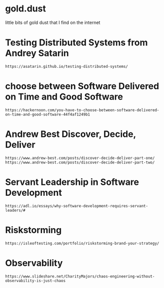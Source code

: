 # gold.dust
little bits of gold dust that I find on the internet

# Testing Distributed Systems from Andrey Satarin
`https://asatarin.github.io/testing-distributed-systems/`

# choose between Software Delivered on Time and Good Software
`https://hackernoon.com/you-have-to-choose-between-software-delivered-on-time-and-good-software-44f4af1249b1`

# Andrew Best Discover, Decide, Deliver
`https://www.andrew-best.com/posts/discover-decide-deliver-part-one/`
`https://www.andrew-best.com/posts/discover-decide-deliver-part-two/`

# Servant Leadership in Software Development
`https://adl.io/essays/why-software-development-requires-servant-leaders/#`

# Riskstorming
`https://isleoftesting.com/portfolio/riskstorming-brand-your-strategy/`

# Observability
`https://www.slideshare.net/CharityMajors/chaos-engineering-without-observability-is-just-chaos`
